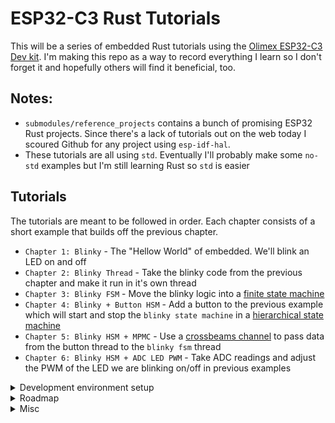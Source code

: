 # ESP32-C3 Rust Tutorials

This will be a series of embedded Rust tutorials using the [Olimex ESP32-C3 Dev kit](https://www.olimex.com/Products/IoT/ESP32-C3/ESP32-C3-DevKit-Lipo/open-source-hardware). I'm making this repo as a way to record everything I learn so I don't forget it and hopefully others will find it beneficial, too.

## Notes:
- `submodules/reference_projects` contains a bunch of promising ESP32 Rust projects.  Since there's a lack of tutorials out on the web today I scoured Github for any project using `esp-idf-hal`.
- These tutorials are all using `std`.  Eventually I'll probably make some `no-std` examples but I'm still learning Rust so `std` is easier

## Tutorials
The tutorials are meant to be followed in order.  Each chapter consists of a short example that builds off the previous chapter.

- `Chapter 1: Blinky` - The "Hellow World" of embedded.  We'll blink an LED on and off
- `Chapter 2: Blinky Thread` - Take the blinky code from the previous chapter and make it run in it's own thread
- `Chapter 3: Blinky FSM` - Move the blinky logic into a [finite state machine](https://brilliant.org/wiki/finite-state-machines)
- `Chapter 4: Blinky + Button HSM` - Add a button to the previous example which will start and stop the `blinky state machine` in a [hierarchical state machine](https://www.eventhelix.com/design-patterns/hierarchical-state-machine)
- `Chapter 5: Blinky HSM + MPMC` - Use a [crossbeams channel](https://docs.rs/crossbeam/latest/crossbeam/channel/index.html) to pass data from the button thread to the `blinky fsm` thread
- `Chapter 6: Blinky HSM + ADC LED PWM` - Take ADC readings and adjust the PWM of the LED we are blinking on/off in previous examples


<details>
  <summary>Development environment setup</summary>
  
1. [Install](https://github.com/esp-rs/rust-build) Rust and Xtensa build tools
    - Make sure to `sudo chmod +x export-esp.sh`
2. Start a project using the [esp-idf-template](https://github.com/esp-rs/esp-idf-template) from the private repo home `dir`. I chose all the default options
```
# STD Project
cargo generate https://github.com/esp-rs/esp-idf-template cargo
# NO-STD (Bare-metal) Project
cargo generate https://github.com/esp-rs/esp-template
```
3. Build the `Hello World` program by running `cargo build` in the new project dir. This will take a while to build the first time:
```
cd esp32-rust
cargo build
...
Finished dev [optimized + debuginfo] target(s) in 6m 40s
```
4. Flash the ESP32 with the build artifact:
```
espflash /dev/ttyACM0 target/riscv32imc-esp-espidf/debug/project
```
5. Connect to ESP32 and monitor
```
espmonitor /dev/ttyACM0
```
  
</details>

<details>
  <summary>Roadmap</summary>
  
- Logging (https://github.com/knurling-rs/defmt)
- Debug project (https://github.com/knurling-rs/probe-run)
- MQTT transfer
- Pub/sub (https://github.com/jakmeier/nuts)
- Timer to generate blinky
- ADC-to-pwm blinky
- DMA
- SPI
- I2C connect to GPIO expander
- CLI

</details>


<details>
  <summary>Misc</summary>
  
Pull in code for submodules with:
```
git submodule update --init --recursive
```
</details>
